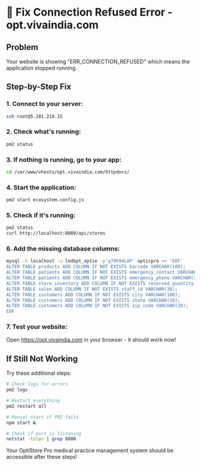 # 🔄 Fix Connection Refused Error - opt.vivaindia.com

## Problem
Your website is showing "ERR_CONNECTION_REFUSED" which means the application stopped running.

## Step-by-Step Fix

### 1. Connect to your server:
```bash
ssh root@5.181.218.15
```

### 2. Check what's running:
```bash
pm2 status
```

### 3. If nothing is running, go to your app:
```bash
cd /var/www/vhosts/opt.vivaindia.com/httpdocs/
```

### 4. Start the application:
```bash
pm2 start ecosystem.config.js
```

### 5. Check if it's running:
```bash
pm2 status
curl http://localhost:8080/api/stores
```

### 6. Add the missing database columns:
```bash
mysql -h localhost -u ledbpt_optie -p'g79h94LAP' opticpro << 'EOF'
ALTER TABLE products ADD COLUMN IF NOT EXISTS barcode VARCHAR(100);
ALTER TABLE patients ADD COLUMN IF NOT EXISTS emergency_contact VARCHAR(255);
ALTER TABLE patients ADD COLUMN IF NOT EXISTS emergency_phone VARCHAR(20);
ALTER TABLE store_inventory ADD COLUMN IF NOT EXISTS reserved_quantity INT DEFAULT 0;
ALTER TABLE sales ADD COLUMN IF NOT EXISTS staff_id VARCHAR(36);
ALTER TABLE customers ADD COLUMN IF NOT EXISTS city VARCHAR(100);
ALTER TABLE customers ADD COLUMN IF NOT EXISTS state VARCHAR(50);
ALTER TABLE customers ADD COLUMN IF NOT EXISTS zip_code VARCHAR(20);
EOF
```

### 7. Test your website:
Open https://opt.vivaindia.com in your browser - it should work now!

## If Still Not Working

Try these additional steps:

```bash
# Check logs for errors
pm2 logs

# Restart everything
pm2 restart all

# Manual start if PM2 fails
npm start &

# Check if port is listening
netstat -tulpn | grep 8080
```

Your OptiStore Pro medical practice management system should be accessible after these steps!